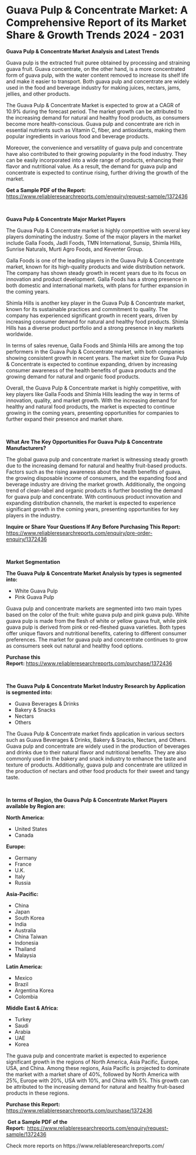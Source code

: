 <p><h1>Guava Pulp & Concentrate Market: A Comprehensive Report of its Market Share & Growth Trends 2024 - 2031</h1></p><p><strong>Guava Pulp & Concentrate Market Analysis and Latest Trends</strong></p>
<p><p>Guava pulp is the extracted fruit puree obtained by processing and straining guava fruit. Guava concentrate, on the other hand, is a more concentrated form of guava pulp, with the water content removed to increase its shelf life and make it easier to transport. Both guava pulp and concentrate are widely used in the food and beverage industry for making juices, nectars, jams, jellies, and other products.</p><p>The Guava Pulp & Concentrate Market is expected to grow at a CAGR of 10.9% during the forecast period. The market growth can be attributed to the increasing demand for natural and healthy food products, as consumers become more health-conscious. Guava pulp and concentrate are rich in essential nutrients such as Vitamin C, fiber, and antioxidants, making them popular ingredients in various food and beverage products.</p><p>Moreover, the convenience and versatility of guava pulp and concentrate have also contributed to their growing popularity in the food industry. They can be easily incorporated into a wide range of products, enhancing their flavor and nutritional value. As a result, the demand for guava pulp and concentrate is expected to continue rising, further driving the growth of the market.</p></p>
<p><strong>Get a Sample PDF of the Report:&nbsp;</strong> <a href="https://www.reliableresearchreports.com/enquiry/request-sample/1372436">https://www.reliableresearchreports.com/enquiry/request-sample/1372436</a></p>
<p>&nbsp;</p>
<p><strong>Guava Pulp & Concentrate Major Market Players</strong></p>
<p><p>The Guava Pulp & Concentrate market is highly competitive with several key players dominating the industry. Some of the major players in the market include Galla Foods, Jadli Foods, TMN International, Sunsip, Shimla Hills, Sunrise Naturals, Murti Agro Foods, and Keventer Group.</p><p>Galla Foods is one of the leading players in the Guava Pulp & Concentrate market, known for its high-quality products and wide distribution network. The company has shown steady growth in recent years due to its focus on innovation and product development. Galla Foods has a strong presence in both domestic and international markets, with plans for further expansion in the coming years.</p><p>Shimla Hills is another key player in the Guava Pulp & Concentrate market, known for its sustainable practices and commitment to quality. The company has experienced significant growth in recent years, driven by increasing consumer demand for natural and healthy food products. Shimla Hills has a diverse product portfolio and a strong presence in key markets worldwide.</p><p>In terms of sales revenue, Galla Foods and Shimla Hills are among the top performers in the Guava Pulp & Concentrate market, with both companies showing consistent growth in recent years. The market size for Guava Pulp & Concentrate is expected to continue expanding, driven by increasing consumer awareness of the health benefits of guava products and the growing demand for natural and organic food products.</p><p>Overall, the Guava Pulp & Concentrate market is highly competitive, with key players like Galla Foods and Shimla Hills leading the way in terms of innovation, quality, and market growth. With the increasing demand for healthy and natural food products, the market is expected to continue growing in the coming years, presenting opportunities for companies to further expand their presence and market share.</p></p>
<p>&nbsp;</p>
<p><strong>What Are The Key Opportunities For Guava Pulp & Concentrate Manufacturers?</strong></p>
<p><p>The global guava pulp and concentrate market is witnessing steady growth due to the increasing demand for natural and healthy fruit-based products. Factors such as the rising awareness about the health benefits of guava, the growing disposable income of consumers, and the expanding food and beverage industry are driving the market growth. Additionally, the ongoing trend of clean-label and organic products is further boosting the demand for guava pulp and concentrate. With continuous product innovation and expanding distribution channels, the market is expected to experience significant growth in the coming years, presenting opportunities for key players in the industry.</p></p>
<p><strong>Inquire or Share Your Questions If Any Before Purchasing This Report:</strong> <a href="https://www.reliableresearchreports.com/enquiry/pre-order-enquiry/1372436">https://www.reliableresearchreports.com/enquiry/pre-order-enquiry/1372436</a></p>
<p>&nbsp;</p>
<p><strong>Market Segmentation</strong></p>
<p><strong>The Guava Pulp & Concentrate Market Analysis by types is segmented into:</strong></p>
<p><ul><li>White Guava Pulp</li><li>Pink Guava Pulp</li></ul></p>
<p><p>Guava pulp and concentrate markets are segmented into two main types based on the color of the fruit: white guava pulp and pink guava pulp. White guava pulp is made from the flesh of white or yellow guava fruit, while pink guava pulp is derived from pink or red-fleshed guava varieties. Both types offer unique flavors and nutritional benefits, catering to different consumer preferences. The market for guava pulp and concentrate continues to grow as consumers seek out natural and healthy food options.</p></p>
<p><strong>Purchase this Report:&nbsp;</strong><a href="https://www.reliableresearchreports.com/purchase/1372436">https://www.reliableresearchreports.com/purchase/1372436</a></p>
<p>&nbsp;</p>
<p><strong>The Guava Pulp & Concentrate Market Industry Research by Application is segmented into:</strong></p>
<p><ul><li>Guava Beverages & Drinks</li><li>Bakery & Snacks</li><li>Nectars</li><li>Others</li></ul></p>
<p><p>The Guava Pulp & Concentrate market finds application in various sectors such as Guava Beverages & Drinks, Bakery & Snacks, Nectars, and Others. Guava pulp and concentrate are widely used in the production of beverages and drinks due to their natural flavor and nutritional benefits. They are also commonly used in the bakery and snack industry to enhance the taste and texture of products. Additionally, guava pulp and concentrate are utilized in the production of nectars and other food products for their sweet and tangy taste.</p></p>
<p>&nbsp;</p>
<p><strong>In terms of Region, the Guava Pulp & Concentrate Market Players available by Region are:</strong></p>
<p>
    <p> <strong> North America: </strong>
        <ul>
            <li>United States</li>
            <li>Canada</li>
        </ul>
        </p> 
    <p> <strong> Europe: </strong>
        <ul>
            <li>Germany</li>
            <li>France</li>
            <li>U.K.</li>
            <li>Italy</li>
            <li>Russia</li>
        </ul>
        </p> 
    <p> <strong> Asia-Pacific: </strong>
        <ul>
            <li>China</li>
            <li>Japan</li>
            <li>South Korea</li>
            <li>India</li>
            <li>Australia</li>
            <li>China Taiwan</li>
            <li>Indonesia</li>
            <li>Thailand</li>
            <li>Malaysia</li>
        </ul>
        </p> 
    <p> <strong> Latin America: </strong>
        <ul>
            <li>Mexico</li>
            <li>Brazil</li>
            <li>Argentina Korea</li>
            <li>Colombia</li>
        </ul>
        </p> 
    <p> <strong> Middle East & Africa: </strong>
        <ul>
            <li>Turkey</li>
            <li>Saudi</li>
            <li>Arabia</li>
            <li>UAE</li>
            <li>Korea</li>
        </ul>
    </p>
    </p>
<p><p>The guava pulp and concentrate market is expected to experience significant growth in the regions of North America, Asia Pacific, Europe, USA, and China. Among these regions, Asia Pacific is projected to dominate the market with a market share of 40%, followed by North America with 25%, Europe with 20%, USA with 10%, and China with 5%. This growth can be attributed to the increasing demand for natural and healthy fruit-based products in these regions.</p></p>
<p><strong>Purchase this Report: </strong><a href="https://www.reliableresearchreports.com/purchase/1372436">https://www.reliableresearchreports.com/purchase/1372436</a></p>
<p>&nbsp;<strong>Get a Sample PDF of the Report:&nbsp;&nbsp;</strong><a href="https://www.reliableresearchreports.com/enquiry/request-sample/1372436">https://www.reliableresearchreports.com/enquiry/request-sample/1372436</a></p>
<p><strong></strong></p>
<p>Check more reports on https://www.reliableresearchreports.com/</p>